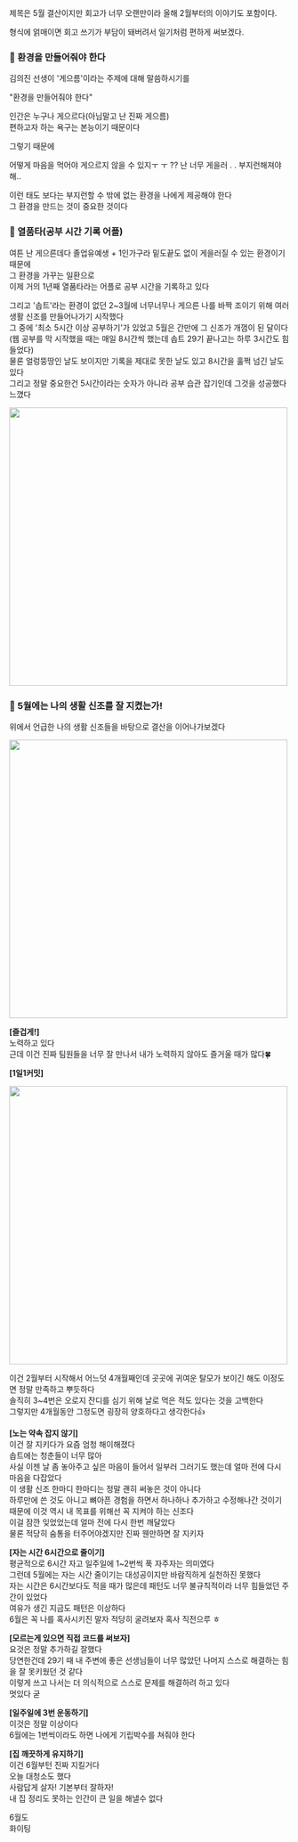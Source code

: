 제목은 5월 결산이지만 회고가 너무 오랜만이라 올해 2월부터의 이야기도 포함이다.

형식에 얽매이면 회고 쓰기가 부담이 돼버려서 일기처럼 편하게 써보겠다.

### 🍓 환경을 만들어줘야 한다
김의진 선생이 '게으름'이라는 주제에 대해 말씀하시기를

"환경을 만들어줘야 한다"

인간은 누구나 게으르다(아님말고 난 진짜 게으름)
<br />
편하고자 하는 욕구는 본능이기 때문이다

그렇기 때문에

어떻게 마음을 먹어야 게으르지 않을 수 있지ㅜ ㅜ ?? 난 너무 게을러 . . 부지런해져야해..

이런 태도 보다는 부지런할 수 밖에 없는 환경을 나에게 제공해야 한다
<br />
그 환경을 만드는 것이 중요한 것이다

### 🍓 열품타(공부 시간 기록 어플)
여튼 난 게으른데다 졸업유예생 + 1인가구라 밑도끝도 없이 게을러질 수 있는 환경이기 때문에
<br />
그 환경을 가꾸는 일환으로
<br />
이제 거의 1년째 열품타라는 어플로 공부 시간을 기록하고 있다

그리고 '솝트'라는 환경이 없던 2~3월에 너무너무나 게으른 나를 바짝 조이기 위해 여러 생활 신조를 만들어나가기 시작했다
<br />
그 중에 '최소 5시간 이상 공부하기'가 있었고 5월은 간만에 그 신조가 개껌이 된 달이다
<br />
(웹 공부를 막 시작했을 때는 매일 8시간씩 했는데 솝트 29기 끝나고는 하루 3시간도 힘들었다)
<br />
물론 얼렁뚱땅인 날도 보이지만 기록을 제대로 못한 날도 있고 8시간을 훌쩍 넘긴 날도 있다
<br />
그리고 정말 중요한건 5시간이라는 숫자가 아니라 공부 습관 잡기인데 그것을 성공했다 느꼈다

<img src="https://user-images.githubusercontent.com/73823388/171198397-1bf62b3a-f6b6-44d7-b662-3f0652388d6c.JPG" width=500>

### 🍓 5월에는 나의 생활 신조를 잘 지켰는가!
위에서 언급한 나의 생활 신조들을 바탕으로 결산을 이어나가보겠다


<img src="https://user-images.githubusercontent.com/73823388/171199001-a1253d7f-8095-4281-a274-46f093f5b0d5.JPG" width=500>


**[즐겁게!]**
<br />
노력하고 있다
<br />
근데 이건 진짜 팀원들을 너무 잘 만나서 내가 노력하지 않아도 즐거울 때가 많다🍀

**[1일1커밋]**

<img src="https://user-images.githubusercontent.com/73823388/171200161-e2e60337-fb67-4ade-8dae-dd4ae4bd015c.jpg" width=500>

이건 2월부터 시작해서 어느덧 4개월째인데 곳곳에 귀여운 탈모가 보이긴 해도 이정도면 정말 만족하고 뿌듯하다
<br />
솔직히 3~4번은 오로지 잔디를 심기 위해 날로 먹은 적도 있다는 것을 고백한다
<br />
그렇지만 4개월동안 그정도면 굉장히 양호하다고 생각한다👍
 
**[노는 약속 잡지 않기]**
<br />
이건 잘 지키다가 요즘 엄청 해이해졌다
<br />
솝트에는 청춘들이 너무 많아
<br />
사실 이젠 날 좀 놓아주고 싶은 마음이 들어서 일부러 그러기도 했는데 얼마 전에 다시 마음을 다잡았다
<br />
이 생활 신조 한마디 한마디는 정말 괜히 써놓은 것이 아니다
<br />
하루만에 쓴 것도 아니고 뼈아픈 경험을 하면서 하나하나 추가하고 수정해나간 것이기 때문에 이것 역시 내 목표를 위해선 꼭 지켜야 하는 신조다
<br />
이걸 잠깐 잊었었는데 얼마 전에 다시 한번 깨달았다
<br />
물론 적당히 숨통을 터주어야겠지만 진짜 웬만하면 잘 지키자

**[자는 시간 6시간으로 줄이기]**
<br />
평균적으로 6시간 자고 일주일에 1~2번씩 푹 자주자는 의미였다
<br />
그런데 5월에는 자는 시간 줄이기는 대성공이지만 바람직하게 실천하진 못했다
<br />
자는 시간은 6시간보다도 적을 때가 많은데 패턴도 너무 불규칙적이라 너무 힘들었던 주간이 있었다
<br />
여유가 생긴 지금도 패턴은 이상하다
<br />
6월은 꼭 나를 혹사시키진 말자 적당히 굴려보자 혹사 직전으루 ㅎ

**[모르는게 있으면 직접 코드를 써보자]**
<br />
요것은 정말 추가하길 잘했다
<br />
당연한건데 29기 때 내 주변에 좋은 선생님들이 너무 많았던 나머지 스스로 해결하는 힘을 잘 못키웠던 것 같다
<br />
이렇게 쓰고 나서는 더 의식적으로 스스로 문제를 해결하려 하고 있다
<br />
멋있다 굳

**[일주일에 3번 운동하기]**
<br />
이것은 정말 이상이다
<br />
6월에는 1번씩이라도 하면 나에게 기립박수를 쳐줘야 한다

**[집 깨끗하게 유지하기]**
<br />
이건 6월부턴 진짜 지킬거다
<br />
오늘 대청소도 했다
<br />
사람답게 살자! 기본부터 잘하자!
<br />
내 집 정리도 못하는 인간이 큰 일을 해낼수 없다

6월도
<br />
화이팅
